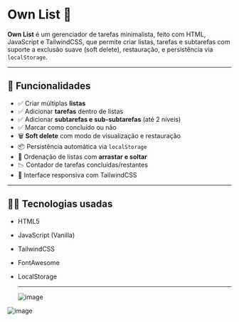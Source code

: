 # Own List 📝

**Own List** é um gerenciador de tarefas minimalista, feito com HTML, JavaScript e TailwindCSS, que permite criar listas, tarefas e subtarefas com suporte a exclusão suave (soft delete), restauração, e persistência via `localStorage`.

---

## 🚀 Funcionalidades

- ✅ Criar múltiplas **listas**
- ✅ Adicionar **tarefas** dentro de listas
- ✅ Adicionar **subtarefas e sub-subtarefas** (até 2 níveis)
- ✅ Marcar como concluído ou não
- 🗑️ **Soft delete** com modo de visualização e restauração
- 📦 Persistência automática via `localStorage`
- 📄 Ordenação de listas com **arrastar e soltar**
- 📉 Contador de tarefas concluídas/restantes
- 🎨 Interface responsiva com TailwindCSS

---

## 🧑‍💻 Tecnologias usadas

- HTML5
- JavaScript (Vanilla)
- TailwindCSS
- FontAwesome
- LocalStorage

  ---

  ![image](https://github.com/user-attachments/assets/4d86c928-4292-4c93-8664-a85c552f53df)

![image](https://github.com/user-attachments/assets/1f2155c9-adb4-469a-abf7-90172b38095c)

